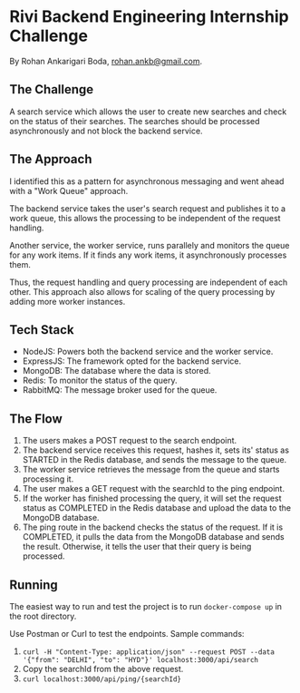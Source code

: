 # Rivi Backend Engineering Internship Challenge

By Rohan Ankarigari Boda, rohan.ankb@gmail.com.

## The Challenge

A search service which allows the user to create new searches and check on the status of their searches.
The searches should be processed asynchronously and not block the backend service.

## The Approach

I identified this as a pattern for asynchronous messaging and went ahead with a "Work Queue" approach.

The backend service takes the user's search request and publishes it to a work queue, this allows the processing to be independent of the request handling.

Another service, the worker service, runs parallely and monitors the queue for any work items. If it finds any work items, it asynchronously processes them.

Thus, the request handling and query processing are independent of each other. This approach also allows for scaling of the query processing by adding more worker instances.

## Tech Stack

- NodeJS: Powers both the backend service and the worker service.
- ExpressJS: The framework opted for the backend service.
- MongoDB: The database where the data is stored.
- Redis: To monitor the status of the query.
- RabbitMQ: The message broker used for the queue.

## The Flow

1. The users makes a POST request to the search endpoint.
2. The backend service receives this request, hashes it, sets its' status as STARTED in the Redis database, and sends the message to the queue.
3. The worker service retrieves the message from the queue and starts processing it.
4. The user makes a GET request with the searchId to the ping endpoint.
5. If the worker has finished processing the query, it will set the request status as COMPLETED in the Redis database and upload the data to the MongoDB database.
6. The ping route in the backend checks the status of the request. If it is COMPLETED, it pulls the data from the MongoDB database and sends the result. Otherwise, it tells the user that their query is being processed.

## Running

The easiest way to run and test the project is to run `docker-compose up` in the root directory.

Use Postman or Curl to test the endpoints.
Sample commands:

1. `curl -H "Content-Type: application/json" --request POST --data '{"from": "DELHI", "to": "HYD"}' localhost:3000/api/search`
2. Copy the searchId from the above request.
3. `curl localhost:3000/api/ping/{searchId}`
